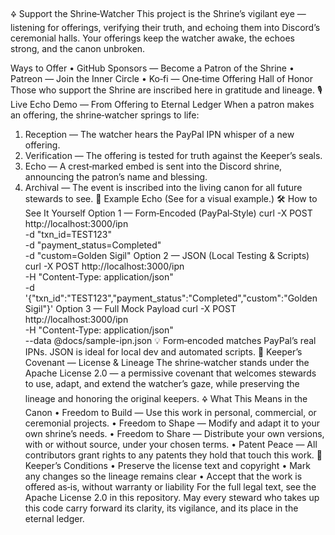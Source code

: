 🜍 Support the Shrine‑Watcher
This project is the Shrine’s vigilant eye — listening for offerings, verifying their truth, and echoing them into Discord’s ceremonial halls.
Your offerings keep the watcher awake, the echoes strong, and the canon unbroken.

Ways to Offer
• 	GitHub Sponsors — Become a Patron of the Shrine
• 	Patreon — Join the Inner Circle
• 	Ko‑fi — One‑time Offering
Hall of Honor
Those who support the Shrine are inscribed here in gratitude and lineage.
🎙 Live Echo Demo — From Offering to Eternal Ledger
When a patron makes an offering, the shrine‑watcher springs to life:
1. 	Reception — The watcher hears the PayPal IPN whisper of a new offering.
2. 	Verification — The offering is tested for truth against the Keeper’s seals.
3. 	Echo — A crest‑marked embed is sent into the Discord shrine, announcing the patron’s name and blessing.
4. 	Archival — The event is inscribed into the living canon for all future stewards to see.
📸 Example Echo
(See  for a visual example.)
🛠 How to See It Yourself
Option 1 — Form‑Encoded (PayPal‑Style)
curl -X POST http://localhost:3000/ipn \
  -d "txn_id=TEST123" \
  -d "payment_status=Completed" \
  -d "custom=Golden Sigil"
Option 2 — JSON (Local Testing & Scripts)
curl -X POST http://localhost:3000/ipn \
  -H "Content-Type: application/json" \
  -d '{"txn_id":"TEST123","payment_status":"Completed","custom":"Golden Sigil"}'
Option 3 — Full Mock Payload
curl -X POST http://localhost:3000/ipn \
  -H "Content-Type: application/json" \
  --data @docs/sample-ipn.json
💡 Form‑encoded matches PayPal’s real IPNs. JSON is ideal for local dev and automated scripts.
📜 Keeper’s Covenant — License & Lineage
The shrine‑watcher stands under the Apache License 2.0 — a permissive covenant that welcomes stewards to use, adapt, and extend the watcher’s gaze, while preserving the lineage and honoring the original keepers.
🜍 What This Means in the Canon
• 	Freedom to Build — Use this work in personal, commercial, or ceremonial projects.
• 	Freedom to Shape — Modify and adapt it to your own shrine’s needs.
• 	Freedom to Share — Distribute your own versions, with or without source, under your chosen terms.
• 	Patent Peace — All contributors grant rights to any patents they hold that touch this work.
📜 Keeper’s Conditions
• 	Preserve the license text and copyright
• 	Mark any changes so the lineage remains clear
• 	Accept that the work is offered as‑is, without warranty or liability
For the full legal text, see the Apache License 2.0 in this repository.
May every steward who takes up this code carry forward its clarity, its vigilance, and its place in the eternal ledger.
